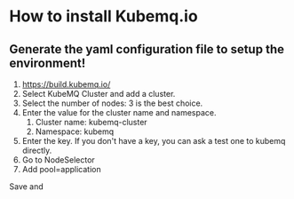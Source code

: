 # How to install Kubemq.io

## Generate the yaml configuration file to setup the environment!

1) https://build.kubemq.io/
2) Select KubeMQ Cluster and add a cluster.
3) Select the number of nodes: 3 is the best choice.
4) Enter the value for the cluster name and namespace.
   1) Cluster name: kubemq-cluster
   2) Namespace: kubemq
5) Enter the key. If you don't have a key, you can ask a test one to kubemq directly.
6) Go to NodeSelector
7) Add pool=application

Save and 